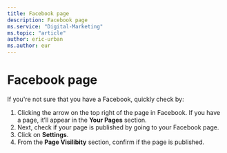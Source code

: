 ```yaml
---
title: Facebook page
description: Facebook page
ms.service: "Digital-Marketing"
ms.topic: "article"
author: eric-urban
ms.author: eur
---
```


# Facebook page

If you're not sure that you have a Facebook, quickly check by:
1. Clicking the arrow on the top right of the page in Facebook. If you have a page, it’ll appear in the **Your Pages** section.
1. Next, check if your page is published by going to your Facebook page.
1. Click on **Settings**.
1. From the **Page Visilibity** section, confirm if the page is published.


